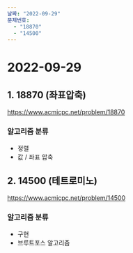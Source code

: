 ```yaml
---
날짜: "2022-09-29"
문제번호:
  - "18870"
  - "14500"
---
```


# 2022-09-29

## 1. 18870 (좌표압축)
https://www.acmicpc.net/problem/18870

### 알고리즘 분류

- 정렬
- 값 / 좌표 압축


## 2. 14500 (테트로미노)
https://www.acmicpc.net/problem/14500

### 알고리즘 분류

- 구현
- 브루트포스 알고리즘
